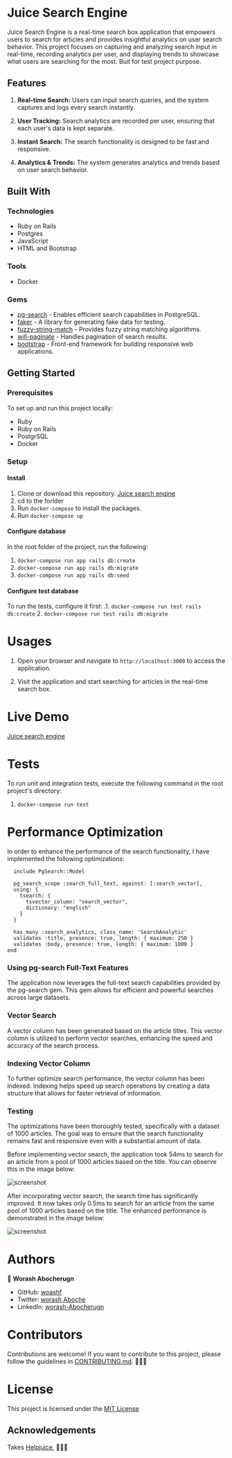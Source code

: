 # Juice Search Engine

Juice Search Engine is a real-time search box application that empowers users to search for articles and provides insightful analytics on user search behavior. This project focuses on capturing and analyzing search input in real-time, recording analytics per user, and displaying trends to showcase what users are searching for the most. Buit for test project purpose.

## Features

1. **Real-time Search:** Users can input search queries, and the system captures and logs every search instantly.

2. **User Tracking:** Search analytics are recorded per user, ensuring that each user's data is kept separate.

3. **Instant Search:** The search functionality is designed to be fast and responsive.

4. **Analytics & Trends:** The system generates analytics and trends based on user search behavior.

## Built With

### Technologies

- Ruby on Rails
- Postgres
- JavaScript
- HTML and Bootstrap

### Tools

- Docker

### Gems

- [pg-search](https://github.com/Casecommons/pg_search) - Enables efficient search capabilities in PostgreSQL.
- [faker](https://github.com/faker-ruby/faker) - A library for generating fake data for testing.
- [fuzzy-string-match](https://github.com/seamusabshere/fuzzy-string-match) - Provides fuzzy string matching algorithms.
- [will-paginate](https://github.com/mislav/will_paginate) - Handles pagination of search results.
- [bootstrap](https://getbootstrap.com/) - Front-end framework for building responsive web applications.

## Getting Started
### Prerequisites
To set up and run this project locally:
- Ruby
- Ruby on Rails
- PostgrSQL
- Docker
### Setup
#### Install

1. Clone or download this repository. [Juice search engine](https://github.com/worashf/juice_search_engine)
2. cd to the forlder
3. Run `docker-compose` to install the packages.
4. Run `docker-compose up`


#### Configure database
In the root folder of the project, run the following:
 1. `docker-compose run app rails db:create`
 2. `docker-compose run app rails db:migrate`
 3. `docker-compose run app rails db:seed`

 #### Configure test database
To run the tests, configure it first:
.1. `docker-compose run test rails db:create`
 2. `docker-compose run test rails db:migrate`


# Usages

1. Open your browser and navigate to `http://localhost:3000` to access the application.

2. Visit the application and start searching for articles in the real-time search box.

 # Live Demo
  [Juice search engine](https://searchengine-6ma3.onrender.com/)
# Tests

To run unit and integration tests, execute the following command in the root project's directory:

1. `docker-compose run test`


# Performance Optimization
In order to enhance the performance of the search functionality, I have implemented the following optimizations:
```class Article < ApplicationRecord
  include PgSearch::Model

  pg_search_scope :search_full_text, against: [:search_vector],
  using: {
    tsearch: {
      tsvector_column: "search_vector",
      dictionary: "english"
    }
  }

  has_many :search_analytics, class_name: 'SearchAnalytic'
  validates :title, presence: true, length: { maximum: 250 }
  validates :body, presence: true, length: { maximum: 1000 }
end
```


### Using pg-search Full-Text Features
The application now leverages the full-text search capabilities provided by the pg-search gem. This gem allows for efficient and powerful searches across large datasets.

### Vector Search
A vector column has been generated based on the article titles. This vector column is utilized to perform vector searches, enhancing the speed and accuracy of the search process.

### Indexing Vector Column
To further optimize search performance, the vector column has been indexed. Indexing helps speed up search operations by creating a data structure that allows for faster retrieval of information.

### Testing
The optimizations have been thoroughly tested, specifically with a dataset of 1000 articles. The goal was to ensure that the search functionality remains fast and responsive even with a substantial amount of data.

Before implementing vector search, the application took 54ms to search for an article from a pool of 1000 articles based on the title. You can observe this in the image below:

![screenshot](screenshot/without-vector-search.png)

After incorporating vector search, the search time has significantly improved. It now takes only 0.5ms to search for an article from the same pool of 1000 articles based on the title. The enhanced performance is demonstrated in the image below:

![screenshot](screenshot/withvector.png)


# Authors

👤 **Worash Abocherugn**

- GitHub: [woashf](https://github.com/worashf)
- Twitter: [worash Aboche](https://twitter.com/WorashAboche)
- LinkedIn: [worash-Abocherugn](https://www.linkedin.com/in/worash-abocherugn/)


# Contributors

Contributions are welcome! If you want to contribute to this project, please follow the guidelines in [CONTRIBUTING.md](CONTRIBUTING.md). 🙏🙏🙏

# License

This project is licensed under the [MIT License](LICENSE)


## Acknowledgements

Takes [Helpjuice](https://helpjuice.com/), 🙏🙏🙏







